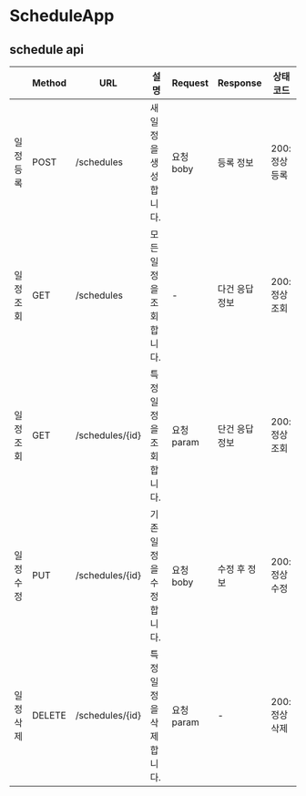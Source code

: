 # ScheduleApp

## schedule api
|          | Method | URL             | 설명                    | Request                                                                                                             | Response                                                                                                                          | 상태코드      |
|----------|--------|-----------------|-------------------------|---------------------------------------------------------------------------------------------------------------------|-----------------------------------------------------------------------------------------------------------------------------------|---------------|
| 일정등록 | POST   | /schedules      | 새 일정을 생성합니다.   | 요청 boby       | 등록 정보       | 200: 정상등록 |
| 일정조회 | GET    | /schedules      | 모든 일정을 조회합니다. |         -         | 다건 응답 정보                          | 200: 정상조회 |
| 일정조회 | GET    | /schedules/{id} | 특정 일정을 조회합니다. | 요청 param                      | 단건 응답 정보       | 200: 정상조회 |
| 일정수정 | PUT    | /schedules/{id} | 기존 일정을 수정합니다. | 요청 boby | 수정 후 정보 | 200: 정상수정 |
| 일정삭제 | DELETE | /schedules/{id} | 특정 일정을 삭제합니다. | 요청 param             |      -       | 200: 정상삭제 |
